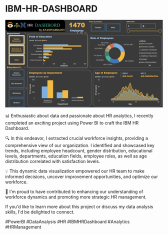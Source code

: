 # IBM-HR-DASHBOARD




![Dashboard Preview](./IBMHRDASHBOARD.png)


📊 Enthusiastic about data and passionate about HR analytics, I recently completed an exciting project using Power BI to craft the IBM HR Dashboard.

🔍 In this endeavor, I extracted crucial workforce insights, providing a comprehensive view of our organization. I identified and showcased key trends, including employee headcount, gender distribution, educational levels, departments, education fields, employee roles, as well as age distribution correlated with satisfaction levels.

💡 This dynamic data visualization empowered our HR team to make informed decisions, uncover improvement opportunities, and optimize our workforce.

🌟 I'm proud to have contributed to enhancing our understanding of workforce dynamics and promoting more strategic HR management.

If you'd like to learn more about this project or discuss my data analysis skills, I'd be delighted to connect.

#PowerBI #DataAnalysis #HR #IBMHRDashboard #Analytics #HRManagement
